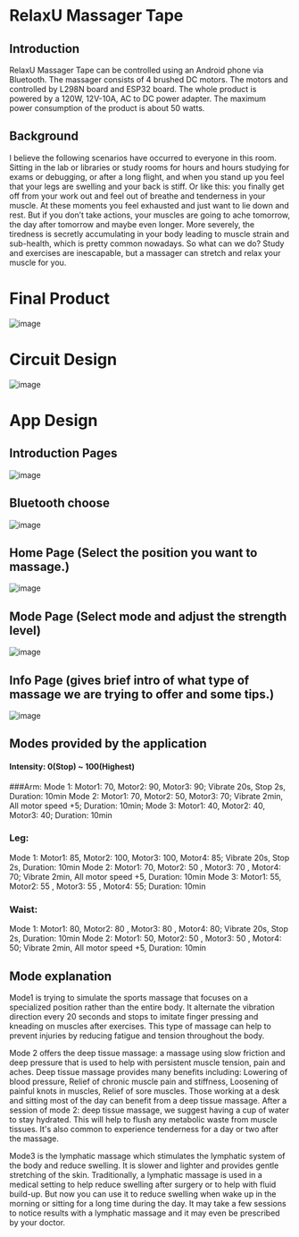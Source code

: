 # RelaxU Massager Tape

## Introduction
RelaxU Massager Tape can be controlled using an Android phone via Bluetooth. The massager consists of 4 brushed DC motors. The motors and controlled by L298N board and ESP32 board. The whole product is powered by a 120W, 12V-10A, AC to DC power adapter. The maximum power consumption of the product is about 50 watts.

## Background
I believe the following scenarios have occurred to everyone in this room.
Sitting in the lab or libraries or study rooms for hours and hours studying for exams or debugging,
or after a long flight, and when you stand up you feel that your legs are swelling and your back is stiff.
Or like this: you finally get off from your work out and feel out of breathe and tenderness in your muscle.
At these moments you feel exhausted and just want to lie down and rest. 
But if you don’t take actions, your muscles are going to ache tomorrow, 
the day after tomorrow and maybe even longer. More severely, the tiredness is secretly accumulating
in your body leading to muscle strain and sub-health, which is pretty common nowadays.
So what can we do? Study and exercises are inescapable, but a massager can stretch and relax your muscle for you.

# Final Product
![image](https://user-images.githubusercontent.com/102601885/181486987-6d9ff8bb-a804-4e1b-8fcf-3ce8f6a2b387.png)

# Circuit Design
![image](https://user-images.githubusercontent.com/102601885/181480991-824338b8-391b-4f8b-8a91-31e52ab21b71.png)

# App Design
## Introduction Pages
![image](https://user-images.githubusercontent.com/102601885/181486269-8877639a-1762-4036-8684-f86170861610.png)

## Bluetooth choose
![image](https://user-images.githubusercontent.com/102601885/181481167-8f926f3e-d2f2-48ff-afdc-e54b63d9efc6.png)

## Home Page (Select the position you want to massage.)
![image](https://user-images.githubusercontent.com/102601885/181481175-60e12692-698d-4b96-99d5-6c7736177819.png)

## Mode Page (Select mode and adjust the strength level)
![image](https://user-images.githubusercontent.com/102601885/181486433-3b81198d-e3b3-4c29-ac0e-ca170fdd79e4.png)

## Info Page (gives brief intro of what type of massage we are trying to offer and some tips.)
![image](https://user-images.githubusercontent.com/102601885/181481688-228a0f7a-5813-49d5-972f-a74f524a4282.png)


## Modes provided by the application
#### Intensity: 0(Stop) ~ 100(Highest)
###Arm:
Mode 1: Motor1: 70, Motor2: 90, Motor3: 90; Vibrate 20s, Stop 2s, Duration: 10min
Mode 2: Motor1: 70, Motor2: 50, Motor3: 70; Vibrate 2min, All motor speed  +5; Duration: 10min;
Mode 3: Motor1: 40, Motor2: 40, Motor3: 40; Duration: 10min
### Leg:
Mode 1: Motor1: 85, Motor2: 100, Motor3: 100, Motor4: 85; Vibrate 20s, Stop 2s, Duration: 10min
Mode 2: Motor1: 70, Motor2: 50  , Motor3: 70   , Motor4: 70; Vibrate 2min, All motor speed  +5, Duration: 10min
Mode 3: Motor1: 55, Motor2: 55  , Motor3: 55   , Motor4: 55; Duration: 10min
### Waist:
Mode 1: Motor1: 80, Motor2: 80  , Motor3: 80   , Motor4: 80; Vibrate 20s, Stop 2s, Duration: 10min
Mode 2: Motor1: 50, Motor2: 50  , Motor3: 50   , Motor4: 50; Vibrate 2min, All motor speed  +5, Duration: 10min

## Mode explanation
Mode1 is trying to simulate the sports massage that focuses on a specialized position rather than the entire body. It alternate the vibration direction every 20 seconds and stops to imitate finger pressing and kneading on muscles after exercises. This type of massage can help to prevent injuries by reducing fatigue and tension throughout the body.

Mode 2 offers the deep tissue massage: a massage using slow friction and deep pressure that is used to help with persistent muscle tension, pain and aches. Deep tissue massage provides many benefits including: Lowering of blood pressure, Relief of chronic muscle pain and stiffness, Loosening of painful knots in muscles, Relief of sore muscles. Those working at a desk and sitting most of the day can benefit from a deep tissue massage.
After a session of mode 2: deep tissue massage, we suggest having a cup of water to stay hydrated. This will help to flush any metabolic waste from muscle tissues. It's also common to experience tenderness for a day or two after the massage.

Mode3 is the lymphatic massage which stimulates the lymphatic system of the body and reduce swelling. It is slower and lighter and provides gentle stretching of the skin. Traditionally, a lymphatic massage is used in a medical setting to help reduce swelling after surgery or to help with fluid build-up. But now you can use it to reduce swelling when wake up in the morning or sitting for a long time during the day. It may take a few sessions to notice results with a lymphatic massage and it may even be prescribed by your doctor.
